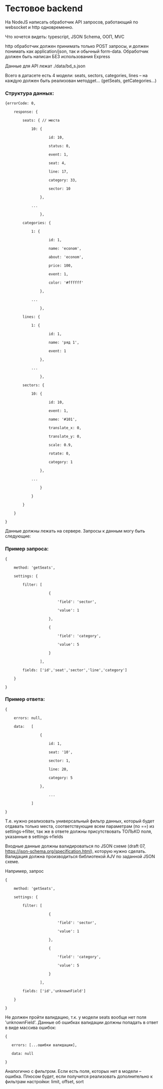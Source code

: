 # Тестовое backend

На NodeJS написать обработчик API запросов, работающий по websocket и http одновременно.

Что хочется видеть: typescript, JSON Schema, ООП, MVC

http обработчик должен принимать только POST запросы, и должен понимать как application/json, так и обычный form-data. Обработчик должен быть написан БЕЗ использования Express

Данные для API лежат ./data/bd_s.json

Всего в датасете есть 4 модели: seats, sectors, categories, lines – на каждую должен быть реализован методget… (getSeats, getCategories…)

### Структура данных:
```
{errorCode: 0, 

	response: {

		seats: { // места

			10: {

					id: 10,

					status: 0,

					event: 1,

					seat: 4,

					line: 17,

					category: 33,

					sector: 10

				},

			...

				},

		categories: {

			1: {

					id: 1,

					name: 'econom',

					about: 'econom',

					price: 100,

					event: 1,

					color: '#ffffff'

				},

			...

				},

		lines: {

			1: {

					id: 1,

					name: 'ряд 1',

					event: 1

				},

			...

				},

		sectors: {

			10: {

					id: 10,

					event: 1,

					name: '#101',

					translate_x: 0,

					translate_y: 0,

					scale: 0.9,

					rotate: 0,

					category: 1

				},

			...

				}

            }

		}

	}

}
```

Данные должны лежать на сервере. Запросы к данным могу быть следующие:

### Пример запроса:

```
{

	method: 'getSeats',

    settings: {

		filter: [

					{

						'field': 'sector',

						'value': 1

					},

					{

						'field': 'category',

						'value': 5

					}

				],

		fields: ['id','seat','sector','line','category']

    }

}

```

### Пример ответа:

```
{

	errors: null,

	data:	[

				{

					id: 1,

					seat: '10',

					sector: 1,

					line: 20,

					category: 5

				},

                 	...

			]

}
```

Т.е. нужно реализовать универсальный фильтр данных, который будет отдавать только места, соответствующие всем параметрам (по ==) из
settings->filter, так же в ответе должны присутствовать ТОЛЬКО поля, указанные в settings->fields
 
Входные данные должны валидироваться по JSON схеме (draft 07, https://json-schema.org/specification.html), которую нужно сделать. Валидация должна производиться библиотекой AJV по заданной JSON схеме.

Например, запрос

```
{

	method: 'getSeats',

	settings: {

		filter: [

					{

						'field': 'sector',

						'value': 1

					},

					{

						'field': 'category',

						'value': 5

					}

				],

		fields: ['id','unknownField']

	}

}
```

Не должен пройти валидацию, т.к. у модели seats вообще нет поля 'unknownField'. Данные об ошибках валидации должны попадать в ответ в виде массива ошибок:
 
 ```
{

	errors: [...ошибки валидации],

	data: null

}
 ```
Аналогично с фильтром. Если есть поля, которых нет в модели – ошибка.
Плюсом будет, если получится реализовать дополнительно к фильтрам настройки: limit, offset, sort
 

